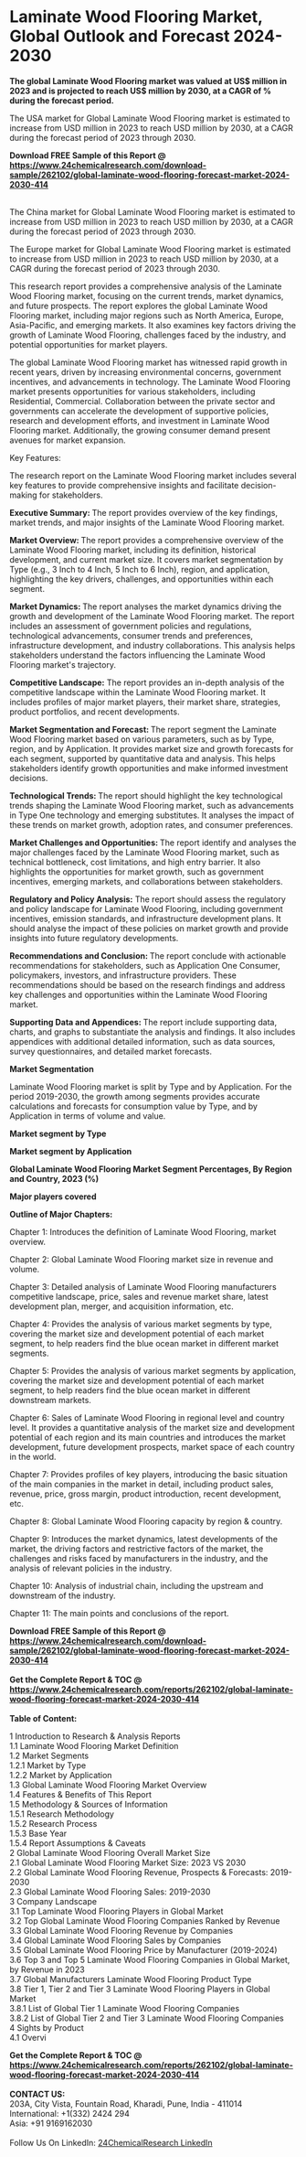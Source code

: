 <h1>Laminate Wood Flooring Market, Global Outlook and Forecast 2024-2030</h1><p><strong>The global Laminate Wood Flooring market was valued at US$ million in 2023 and is projected to reach US$ million by 2030, at a CAGR of % during the forecast period.</strong></p><p>
</p><p>The USA market for Global Laminate Wood Flooring market is estimated to increase from USD million in 2023 to reach USD million by 2030, at a CAGR during the forecast period of 2023 through 2030.</p><div><b>Download FREE Sample of this Report @ 
            <a href="https://www.24chemicalresearch.com/download-sample/262102/global-laminate-wood-flooring-forecast-market-2024-2030-414">
            https://www.24chemicalresearch.com/download-sample/262102/global-laminate-wood-flooring-forecast-market-2024-2030-414</a></b></div><br><p>
</p><p>The China market for Global Laminate Wood Flooring market is estimated to increase from USD million in 2023 to reach USD million by 2030, at a CAGR during the forecast period of 2023 through 2030.</p><p>
</p><p>The Europe market for Global Laminate Wood Flooring market is estimated to increase from USD million in 2023 to reach USD million by 2030, at a CAGR during the forecast period of 2023 through 2030.</p><p>
</p><p>This research report provides a comprehensive analysis of the Laminate Wood Flooring market, focusing on the current trends, market dynamics, and future prospects. The report explores the global Laminate Wood Flooring market, including major regions such as North America, Europe, Asia-Pacific, and emerging markets. It also examines key factors driving the growth of Laminate Wood Flooring, challenges faced by the industry, and potential opportunities for market players.</p><p>
</p><p>The global Laminate Wood Flooring market has witnessed rapid growth in recent years, driven by increasing environmental concerns, government incentives, and advancements in technology. The Laminate Wood Flooring market presents opportunities for various stakeholders, including Residential, Commercial. Collaboration between the private sector and governments can accelerate the development of supportive policies, research and development efforts, and investment in Laminate Wood Flooring market. Additionally, the growing consumer demand present avenues for market expansion.</p><p>
Key Features:</p><p>
The research report on the Laminate Wood Flooring market includes several key features to provide comprehensive insights and facilitate decision-making for stakeholders.</p><p>
<strong>Executive Summary: </strong>The report provides overview of the key findings, market trends, and major insights of the Laminate Wood Flooring market.</p><p>
<strong>Market Overview: </strong>The report provides a comprehensive overview of the Laminate Wood Flooring market, including its definition, historical development, and current market size. It covers market segmentation by Type (e.g., 3 Inch to 4 Inch, 5 Inch to 6 Inch), region, and application, highlighting the key drivers, challenges, and opportunities within each segment.</p><p>
<strong>Market Dynamics: </strong>The report analyses the market dynamics driving the growth and development of the Laminate Wood Flooring market. The report includes an assessment of government policies and regulations, technological advancements, consumer trends and preferences, infrastructure development, and industry collaborations. This analysis helps stakeholders understand the factors influencing the Laminate Wood Flooring market's trajectory.</p><p>
<strong>Competitive Landscape:</strong> The report provides an in-depth analysis of the competitive landscape within the Laminate Wood Flooring market. It includes profiles of major market players, their market share, strategies, product portfolios, and recent developments.</p><p>
<strong>Market Segmentation and Forecast: </strong>The report segment the Laminate Wood Flooring market based on various parameters, such as by Type, region, and by Application. It provides market size and growth forecasts for each segment, supported by quantitative data and analysis. This helps stakeholders identify growth opportunities and make informed investment decisions.</p><p>
<strong>Technological Trends: </strong>The report should highlight the key technological trends shaping the Laminate Wood Flooring market, such as advancements in Type One technology and emerging substitutes. It analyses the impact of these trends on market growth, adoption rates, and consumer preferences.</p><p>
<strong>Market Challenges and Opportunities: </strong>The report identify and analyses the major challenges faced by the Laminate Wood Flooring market, such as technical bottleneck, cost limitations, and high entry barrier. It also highlights the opportunities for market growth, such as government incentives, emerging markets, and collaborations between stakeholders.</p><p>
<strong>Regulatory and Policy Analysis:</strong> The report should assess the regulatory and policy landscape for Laminate Wood Flooring, including government incentives, emission standards, and infrastructure development plans. It should analyse the impact of these policies on market growth and provide insights into future regulatory developments.</p><p>
<strong>Recommendations and Conclusion: </strong>The report conclude with actionable recommendations for stakeholders, such as Application One Consumer, policymakers, investors, and infrastructure providers. These recommendations should be based on the research findings and address key challenges and opportunities within the Laminate Wood Flooring market.</p><p>
<strong>Supporting Data and Appendices: </strong>The report include supporting data, charts, and graphs to substantiate the analysis and findings. It also includes appendices with additional detailed information, such as data sources, survey questionnaires, and detailed market forecasts.</p><p>
<strong>Market Segmentation</strong></p><p>
Laminate Wood Flooring market is split by Type and by Application. For the period 2019-2030, the growth among segments provides accurate calculations and forecasts for consumption value by Type, and by Application in terms of volume and value.</p><p>
</p><p></p><p>
<strong>Market segment by Type</strong></p><p>
</p><p>
</p><p><strong>Market segment by Application</strong></p><p>
</p><p>
</p><p><strong>Global Laminate Wood Flooring Market Segment Percentages, By Region and Country, 2023 (%)</strong></p><p>
</p><p>
</p><p></p><p>
<strong>Major players covered</strong></p><p>
</p><p>
</p><p><strong>Outline of Major Chapters:</strong></p><p>
Chapter 1: Introduces the definition of Laminate Wood Flooring, market overview.</p><p>
Chapter 2: Global Laminate Wood Flooring market size in revenue and volume.</p><p>
Chapter 3: Detailed analysis of Laminate Wood Flooring manufacturers competitive landscape, price, sales and revenue market share, latest development plan, merger, and acquisition information, etc.</p><p>
Chapter 4: Provides the analysis of various market segments by type, covering the market size and development potential of each market segment, to help readers find the blue ocean market in different market segments.</p><p>
Chapter 5: Provides the analysis of various market segments by application, covering the market size and development potential of each market segment, to help readers find the blue ocean market in different downstream markets.</p><p>
Chapter 6: Sales of Laminate Wood Flooring in regional level and country level. It provides a quantitative analysis of the market size and development potential of each region and its main countries and introduces the market development, future development prospects, market space of each country in the world.</p><p>
Chapter 7: Provides profiles of key players, introducing the basic situation of the main companies in the market in detail, including product sales, revenue, price, gross margin, product introduction, recent development, etc.</p><p>
Chapter 8: Global Laminate Wood Flooring capacity by region &amp; country.</p><p>
Chapter 9: Introduces the market dynamics, latest developments of the market, the driving factors and restrictive factors of the market, the challenges and risks faced by manufacturers in the industry, and the analysis of relevant policies in the industry.</p><p>
Chapter 10: Analysis of industrial chain, including the upstream and downstream of the industry.</p><p>
Chapter 11: The main points and conclusions of the report.</p><div><b>Download FREE Sample of this Report @ 
            <a href="https://www.24chemicalresearch.com/download-sample/262102/global-laminate-wood-flooring-forecast-market-2024-2030-414">
            https://www.24chemicalresearch.com/download-sample/262102/global-laminate-wood-flooring-forecast-market-2024-2030-414</a></b></div><br><div><b>Get the Complete Report & TOC @ 
            <a href="https://www.24chemicalresearch.com/reports/262102/global-laminate-wood-flooring-forecast-market-2024-2030-414">
            https://www.24chemicalresearch.com/reports/262102/global-laminate-wood-flooring-forecast-market-2024-2030-414</a></b></div><br>
            <b>Table of Content:</b><p>1 Introduction to Research & Analysis Reports<br />
    1.1 Laminate Wood Flooring Market Definition<br />
    1.2 Market Segments<br />
        1.2.1 Market by Type<br />
        1.2.2 Market by Application<br />
    1.3 Global Laminate Wood Flooring Market Overview<br />
    1.4 Features & Benefits of This Report<br />
    1.5 Methodology & Sources of Information<br />
        1.5.1 Research Methodology<br />
        1.5.2 Research Process<br />
        1.5.3 Base Year<br />
        1.5.4 Report Assumptions & Caveats<br />
2 Global Laminate Wood Flooring Overall Market Size<br />
    2.1 Global Laminate Wood Flooring Market Size: 2023 VS 2030<br />
    2.2 Global Laminate Wood Flooring Revenue, Prospects & Forecasts: 2019-2030<br />
    2.3 Global Laminate Wood Flooring Sales: 2019-2030<br />
3 Company Landscape<br />
    3.1 Top Laminate Wood Flooring Players in Global Market<br />
    3.2 Top Global Laminate Wood Flooring Companies Ranked by Revenue<br />
    3.3 Global Laminate Wood Flooring Revenue by Companies<br />
    3.4 Global Laminate Wood Flooring Sales by Companies<br />
    3.5 Global Laminate Wood Flooring Price by Manufacturer (2019-2024)<br />
    3.6 Top 3 and Top 5 Laminate Wood Flooring Companies in Global Market, by Revenue in 2023<br />
    3.7 Global Manufacturers Laminate Wood Flooring Product Type<br />
    3.8 Tier 1, Tier 2 and Tier 3 Laminate Wood Flooring Players in Global Market<br />
        3.8.1 List of Global Tier 1 Laminate Wood Flooring Companies<br />
        3.8.2 List of Global Tier 2 and Tier 3 Laminate Wood Flooring Companies<br />
4 Sights by Product<br />
    4.1 Overvi</p><div><b>Get the Complete Report & TOC @ 
            <a href="https://www.24chemicalresearch.com/reports/262102/global-laminate-wood-flooring-forecast-market-2024-2030-414">
            https://www.24chemicalresearch.com/reports/262102/global-laminate-wood-flooring-forecast-market-2024-2030-414</a></b></div><br><b>CONTACT US:</b><br>
            203A, City Vista, Fountain Road, Kharadi, Pune, India - 411014<br>
            International: +1(332) 2424 294<br>
            Asia: +91 9169162030 <br><br>
            Follow Us On LinkedIn: <a href="https://www.linkedin.com/company/24chemicalresearch/">24ChemicalResearch LinkedIn</a>